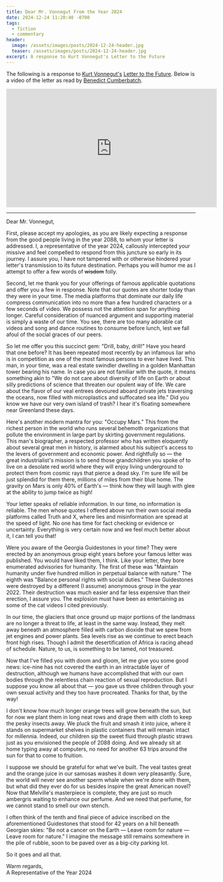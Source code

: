 ```yaml
---
title: Dear Mr. Vonnegut From the Year 2024
date: 2024-12-24 11:20:40 -0700
tags:
  - fiction
  - commentary
header:
  image: /assets/images/posts/2024-12-24-header.jpg
  teaser: /assets/images/posts/2024-12-24-header.jpg
excerpt: A response to Kurt Vonnegut's Letter to the Future
---
```


The following is a response to [Kurt Vonnegut's](https://en.wikipedia.org/wiki/Kurt_Vonnegut) [Letter to the Future](https://mahb.stanford.edu/blog/kurt-vonneguts-letter-relevant-today/). Below is a video of the letter as read by [Benedict Cumberbatch](https://en.wikipedia.org/wiki/Benedict_Cumberbatch).

<iframe width="560" height="315" src="https://www.youtube.com/embed/KhhTr8wH2P4?si=NB7m8i8p3SNOZ1ss" title="YouTube video player" frameborder="0" allow="accelerometer; autoplay; clipboard-write; encrypted-media; gyroscope; picture-in-picture; web-share" referrerpolicy="strict-origin-when-cross-origin" allowfullscreen></iframe>

<br />
<hr>

Dear Mr. Vonnegut,

First, please accept my apologies, as you are likely expecting a response from the good people living in the year 2088, to whom your letter is addressed. I, a representative of the year 2024, callously intercepted your missive and feel compelled to respond from this juncture so early in its journey. I assure you, I have not tampered with or otherwise hindered your letter's transmission to its future destination. Perhaps you will humor me as I attempt to offer a few words of ~~wisdom~~ folly.

Second, let me thank you for your offerings of famous applicable quotations and offer you a few in response. Note that our quotes are shorter today than they were in your time. The media platforms that dominate our daily life compress communication into no more than a few hundred characters or a few seconds of video. We possess not the attention span for anything longer. Careful consideration of nuanced argument and supporting material is simply a waste of our time. You see, there are too many adorable cat videos and song and dance routines to consume before lunch, lest we fall afoul of the social graces of our peers.

So let me offer you this succinct gem: "Drill, baby, drill!" Have you heard that one before? It has been repeated most recently by an infamous liar who is in competition as one of the most famous persons to ever have lived. This man, in your time, was a real estate swindler dwelling in a golden Manhattan tower bearing his name. In case you are not familiar with the quote, it means something akin to "We do not care about diversity of life on Earth or about silly predictions of science that threaten our opulent way of life. We care about the flavor of our veal entrees devoured aboard private jets traversing the oceans, now filled with microplastics and suffocated sea life." Did you know we have our very own island of trash? I hear it's floating somewhere near Greenland these days.

Here's another modern mantra for you: "Occupy Mars." This from the richest person in the world who runs several behemoth organizations that pollute the environment in large part by skirting government regulations. This man's biographer, a respected professor who has written eloquently about several great men in history, is alarmed about his subject's access to the levers of government and economic power. And rightfully so — the great industrialist's mission is to send those grandchildren you spoke of to live on a desolate red world where they will enjoy living underground to protect them from cosmic rays that pierce a dead sky. I'm sure life will be just splendid for them there, millions of miles from their blue home. The gravity on Mars is only 40% of Earth's — think how they will laugh with glee at the ability to jump twice as high!

Your letter speaks of reliable information. In our time, no information is reliable. The men whose quotes I offered above run their own social media platforms called Truth and X, where lies and misinformation are spread at the speed of light. No one has time for fact checking or evidence or uncertainty. Everything is very certain now and we feel much better about it, I can tell you that!

Were you aware of the Georgia Guidestones in your time? They were erected by an anonymous group eight years before your famous letter was published. You would have liked them, I think. Like your letter, they bore enumerated advisories for humanity. The first of these was "Maintain humanity under five hundred million in perpetual balance with nature." The eighth was "Balance personal rights with social duties." These Guidestones were destroyed by a different (I assume) anonymous group in the year 2022. Their destruction was much easier and far less expensive than their erection, I assure you. The explosion must have been as entertaining as some of the cat videos I cited previously.

In our time, the glaciers that once ground up major portions of the landmass are no longer a threat to life, at least in the same way. Instead, they melt away beneath an atmosphere filled with carbon dioxide that we spew from jet engines and power plants. Sea levels rise as we continue to erect beach front high rises. Though I admit the desertification of Africa is racing ahead of schedule. Nature, to us, is something to be tamed, not treasured.

Now that I've filled you with doom and gloom, let me give you some good news: ice-nine has not covered the earth in an intractable layer of destruction, although we humans have accomplished that with our own bodies through the relentless chain reaction of sexual reproduction. But I suppose you know all about that — you gave us three children through your own sexual activity and they too have procreated. Thanks for that, by the way!

I don't know how much longer orange trees will grow beneath the sun, but for now we plant them in long neat rows and drape them with cloth to keep the pesky insects away. We pluck the fruit and smash it into juice, where it stands on supermarket shelves in plastic containers that will remain intact for millennia. Indeed, our children sip the sweet fluid through plastic straws just as you envisioned the people of 2088 doing. And we already sit at home typing away at computers, no need for another 63 trips around the sun for that to come to fruition.

I suppose we should be grateful for what we've built. The veal tastes great and the orange juice in our samosas washes it down very pleasantly. Sure, the world will never see another sperm whale when we're done with them, but what did they ever do for us besides inspire the great American novel? Now that Melville's masterpiece is complete, they are just so much ambergris waiting to enhance our perfume. And we need that perfume, for we cannot stand to smell our own stench.

I often think of the tenth and final piece of advice inscribed on the aforementioned Guidestones that stood for 42 years on a hill beneath Georgian skies: "Be not a cancer on the Earth — Leave room for nature — Leave room for nature." I imagine the message still remains somewhere in the pile of rubble, soon to be paved over as a big-city parking lot.

So it goes and all that.

Warm regards,<br />
A Representative of the Year 2024
